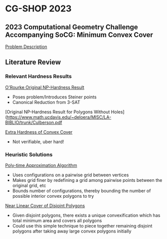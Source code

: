 # CG-SHOP 2023

## 2023 Computational Geometry Challenge Accompanying SoCG: Minimum Convex Cover

[Problem Description](https://cgshop.ibr.cs.tu-bs.de/competition/cg-shop-2022/#problem-description)

## Literature Review

### Relevant Hardness Results

[O'Rourke Original NP-Hardness Result](https://www.computational-geometry.org/documents/MinConvexCovers_Allerton_1982.pdf)
- Poses problem/Introduces Steiner points
- Canonical Reduction from 3-SAT

[Original NP-Hardness Result for Polygons Without Holes](https://www.math.ucdavis.edu/~deloera/MISC/LA-BIBLIO/trunk/Culberson.pdf

[Extra Hardness of Convex Cover](https://arxiv.org/pdf/2106.02335.pdf)
- Not verifiable, uber hard!

### Heuristic Solutions

[Poly-time Approximation Algorithm](https://github.com/benholmgren/cg-shop/blob/main/papers/lit-review/approx-algo.pdf)
-  Uses configurations on a pairwise grid between vertices
-  Makes grid finer by redefining a grid among pairwise points between the original grid, etc
-  Bounds number of configurations, thereby bounding the number of possible interior convex polygons to try

[Near Linear Cover of Disjoint Polygons](https://arxiv.org/pdf/1912.03429.pdf)
- Given disjoint polygons, there exists a unique convexification which has total minimum area and covers all polygons
- Could use this simple technique to piece together remaining disjoint polygons after taking away large convex polygons initially



